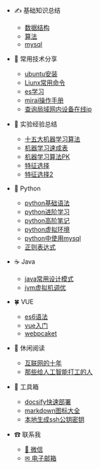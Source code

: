 
- ✍ 基础知识总结

  - [数据结构](base_knowledge/data_structure.md)
  - [算法](base_knowledge/algorithm.md)
  - [mysql](base_knowledge/mysql.md)
  
- 👑 常用技术分享

  - [ubuntu安装](tech/ubuntu.md)
  - [Liunx常用命令](tech/liunx.md)
  - [es学习](tech/es.md)
  - [mirai操作手册](tech/mirai.md)
  - [查询局域网内设备在线ip](tech/find_ip_LAN.md)
  
- 🌸 实验经验总结
  
  - [十五大机器学习算法](experiment/machine_learning.md)
  - [机器学习速成表](experiment/machine_conclusion.md)
  - [机器学习算法PK](experiment/ML_PK.md)
  - [特征选择](experiment/feature_selection.md)
  - [特征选择2](experiment/feature_selection_guide.md)
  
- 🐛 Python

  - [python基础语法](python/python_1.md)
  - [python进阶学习](python/python_2.md)
  - [python高阶笔记](python/python_3.md)
  - [python虚拟环境](python/python_virtual.md)
  - [python中使用mysql](python/python_mysql.md)
  - [正则表达式](python/python_re.md)
  
- ☕ Java

  - [java常用设计模式](java/java_pattern.md)
  - [jvm虚拟机调优](java/jvm.md)
  
- 🍀 VUE
  - [es6语法](vue/es6.md)
  - [vue入门](vue/vue.md)
  - [webpcaket](vue/webpcaket.md)

- 📖 休闲阅读

  - [互联网的十年](read/Internet_10_years.md)
  - [那些给人工智能打工的人](read/The_people_work_for_AI.md)
  

- 🔨 工具箱
  
  - [docsify快速部署](tool/quick_start.md)
  - [markdown图标大全](tool/markdown_icon.md)
  - [本地生成ssh公钥密钥](tool/ssh_public_key.md)


- ☎ 联系我
  
  - [💬 微信](contact/wx.md)
  - [✉ 电子邮箱](contact/email.md)


